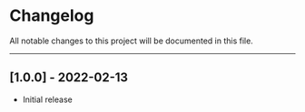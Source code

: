 Changelog
=========

All notable changes to this project will be documented in this file.

****

[1.0.0] - 2022-02-13
--------------------
- Initial release
